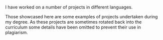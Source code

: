 I have worked on a number of projects in different languages. 

Those showcased here are some examples of projects undertaken during my degree. As these projects are sometimes rotated back into the curriculum some details have been omitted to prevent their use in plagiarism.